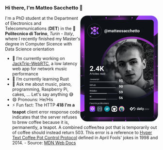 ### Hi there, I'm Matteo Sacchetto 👋

<div align="left">
  <a href="https://app.daily.dev/matteosacchetto" target="_blank">
    <img
      width="256"
      align="right"
      src="https://raw.githubusercontent.com/matteosacchetto/matteosacchetto/devcard/devcard.svg"
    />
  </a>
</div>

I'm a PhD student at the Department of Electronics and Telecommunications (**DET**) in the 🏫 **Politecnico di Torino**, *Turin - Italy*, where I recently finished my Master's degree in Computer Sicence with Data Science orientation
  
- 🔭 I’m currently working on [JackTrip-WebRTC](https://github.com/jacktrip-webrtc/jacktrip-webrtc), a low latency web app for network music performance
- 🌱 I’m currently learning Rust 
- 💬 Ask me about music, piano, programming, Raspberry Pi, cakes, ... Let's say anything :sweat_smile:
- 😄 Pronouns: He/His
- ⚡ Fun fact: The HTTP **418 I'm a teapot** client error response code indicates that the server refuses to brew coffee because it is, permanently, a teapot. A combined coffee/tea pot that is temporarily out of coffee should instead return 503. This error is a reference to [Hyper Text Coffee Pot Control Protocol](https://tools.ietf.org/html/rfc2324) defined in April Fools' jokes in 1998 and 2014. - Source: [MDN Web Docs](https://developer.mozilla.org/en-US/docs/Web/HTTP/Status/418)
